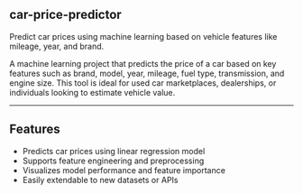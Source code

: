 ## car-price-predictor
Predict car prices using machine learning based on vehicle features like mileage, year, and brand.

A machine learning project that predicts the price of a car based on key features such as brand, model, year, mileage, fuel type, transmission, and engine size. This tool is ideal for used car marketplaces, dealerships, or individuals looking to estimate vehicle value.

---

##  Features

- Predicts car prices using linear regression model
- Supports feature engineering and preprocessing
- Visualizes model performance and feature importance
- Easily extendable to new datasets or APIs
